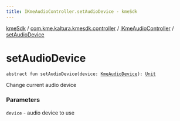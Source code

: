 ```yaml
---
title: IKmeAudioController.setAudioDevice - kmeSdk
---
```


[kmeSdk](../../index.html) / [com.kme.kaltura.kmesdk.controller](../index.html) / [IKmeAudioController](index.html) / [setAudioDevice](./set-audio-device.html)

# setAudioDevice

`abstract fun setAudioDevice(device: `[`KmeAudioDevice`](../../com.kme.kaltura.kmesdk.webrtc.audio/-kme-audio-device/index.html)`): `[`Unit`](https://kotlinlang.org/api/latest/jvm/stdlib/kotlin/-unit/index.html)

Change current audio device

### Parameters

`device` - audio device to use